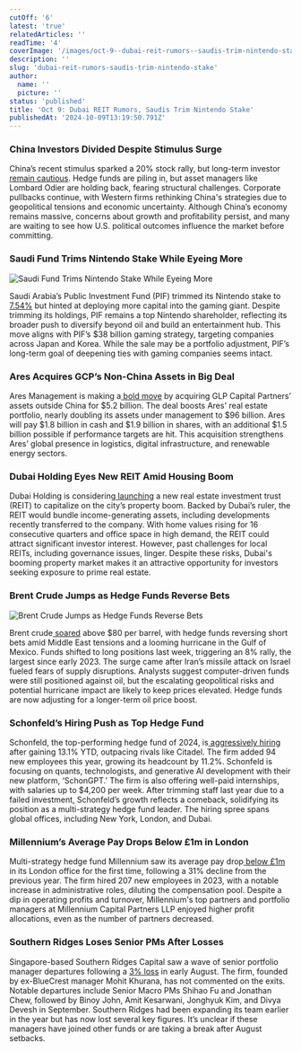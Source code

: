 ```yaml
---
cutOff: '6'
latest: 'true'
relatedArticles: ''
readTime: '4'
coverImage: '/images/oct-9--dubai-reit-rumors--saudis-trim-nintendo-stake-a-k5MT.webp'
description: ''
slug: 'dubai-reit-rumors-saudis-trim-nintendo-stake'
author:
  name: ''
  picture: ''
status: 'published'
title: 'Oct 9: Dubai REIT Rumors, Saudis Trim Nintendo Stake'
publishedAt: '2024-10-09T13:19:50.791Z'
---
```


### China Investors Divided Despite Stimulus Surge

China’s recent stimulus sparked a 20% stock rally, but long-term investor [remain cautious](https://www.bloomberg.com/news/articles/2024-10-07/the-great-divide-over-investing-in-china-deepens-post-stimulus). Hedge funds are piling in, but asset managers like Lombard Odier are holding back, fearing structural challenges. Corporate pullbacks continue, with Western firms rethinking China's strategies due to geopolitical tensions and economic uncertainty. Although China’s economy remains massive, concerns about growth and profitability persist, and many are waiting to see how U.S. political outcomes influence the market before committing.

### Saudi Fund Trims Nintendo Stake While Eyeing More

![Saudi Fund Trims Nintendo Stake While Eyeing More](/images/oct-9--dubai-reit-rumors--saudis-trim-nintendo-stake-a-UzNz.webp)

Saudi Arabia’s Public Investment Fund (PIF) trimmed its Nintendo stake to[ 7.54%](https://www.bnnbloomberg.ca/business/2024/10/08/saudi-fund-trims-nintendo-stake-after-saying-it-wants-more/) but hinted at deploying more capital into the gaming giant. Despite trimming its holdings, PIF remains a top Nintendo shareholder, reflecting its broader push to diversify beyond oil and build an entertainment hub. This move aligns with PIF’s $38 billion gaming strategy, targeting companies across Japan and Korea. While the sale may be a portfolio adjustment, PIF’s long-term goal of deepening ties with gaming companies seems intact.

### Ares Acquires GCP’s Non-China Assets in Big Deal

Ares Management is making a[ bold move](https://finance.yahoo.com/news/why-lockheed-lmt-could-beat-161015756.html) by acquiring GLP Capital Partners’ assets outside China for $5.2 billion. The deal boosts Ares' real estate portfolio, nearly doubling its assets under management to $96 billion. Ares will pay $1.8 billion in cash and $1.9 billion in shares, with an additional $1.5 billion possible if performance targets are hit. This acquisition strengthens Ares’ global presence in logistics, digital infrastructure, and renewable energy sectors.

### Dubai Holding Eyes New REIT Amid Housing Boom

Dubai Holding is considering[ launching](https://www.bnnbloomberg.ca/investing/2024/10/08/dubai-rulers-firm-considers-new-reit-amid-citys-housing-boom/) a new real estate investment trust (REIT) to capitalize on the city’s property boom. Backed by Dubai’s ruler, the REIT would bundle income-generating assets, including developments recently transferred to the company. With home values rising for 16 consecutive quarters and office space in high demand, the REIT could attract significant investor interest. However, past challenges for local REITs, including governance issues, linger. Despite these risks, Dubai's booming property market makes it an attractive opportunity for investors seeking exposure to prime real estate.

### Brent Crude Jumps as Hedge Funds Reverse Bets

![Brent Crude Jumps as Hedge Funds Reverse Bets](/images/oct-9--dubai-reit-rumors--saudis-trim-nintendo-stake-b-AzOT.webp)

Brent crude[ soared](https://www.hedgeweek.com/brent-crude-soars-above-80-as-hedge-fund-reverse-short-bets/#:~:text=Oil%20prices%20surged%20above%20%2480,report%20by%20the%20Financial%20Tines.) above $80 per barrel, with hedge funds reversing short bets amid Middle East tensions and a looming hurricane in the Gulf of Mexico. Funds shifted to long positions last week, triggering an 8% rally, the largest since early 2023. The surge came after Iran’s missile attack on Israel fueled fears of supply disruptions. Analysts suggest computer-driven funds were still positioned against oil, but the escalating geopolitical risks and potential hurricane impact are likely to keep prices elevated. Hedge funds are now adjusting for a longer-term oil price boost.

### Schonfeld’s Hiring Push as Top Hedge Fund

Schonfeld, the top-performing hedge fund of 2024, is[ aggressively hiring](https://www.hedgeweek.com/top-performing-schonfeld-continues-hiring-push/#:~:text=And%20the%20hiring%20momentum%20continues,to%2043%20including%20five%20internships.) after gaining 13.1% YTD, outpacing rivals like Citadel. The firm added 94 new employees this year, growing its headcount by 11.2%. Schonfeld is focusing on quants, technologists, and generative AI development with their new platform, ‘SchonGPT.’ The firm is also offering well-paid internships, with salaries up to $4,200 per week. After trimming staff last year due to a failed investment, Schonfeld’s growth reflects a comeback, solidifying its position as a multi-strategy hedge fund leader. The hiring spree spans global offices, including New York, London, and Dubai.

### Millennium’s Average Pay Drops Below £1m in London

Multi-strategy hedge fund Millennium saw its average pay drop[ below £1m](https://www.hedgeweek.com/millenniums-average-london-pay-drops-below-1m-for-the-first-time/#:~:text=Newly%20released%20financial%20statements%20for,figure%20of%20%C2%A31.1m.) in its London office for the first time, following a 31% decline from the previous year. The firm hired 207 new employees in 2023, with a notable increase in administrative roles, diluting the compensation pool. Despite a dip in operating profits and turnover, Millennium's top partners and portfolio managers at Millennium Capital Partners LLP enjoyed higher profit allocations, even as the number of partners decreased.

### Southern Ridges Loses Senior PMs After Losses

Singapore-based Southern Ridges Capital saw a wave of senior portfolio manager departures following a [3% loss](https://www.hedgeweek.com/southern-ridges-see-pm-exodus-following-august-losses/#:~:text=Notable%20exits%20include%20Senior%20Macro,the%20firm%20in%20late%20September.) in early August. The firm, founded by ex-BlueCrest manager Mohit Khurana, has not commented on the exits. Notable departures include Senior Macro PMs Shihao Fu and Jonathan Chew, followed by Binoy John, Amit Kesarwani, Jonghyuk Kim, and Divya Devesh in September. Southern Ridges had been expanding its team earlier in the year but has now lost several key figures. It’s unclear if these managers have joined other funds or are taking a break after August setbacks.
